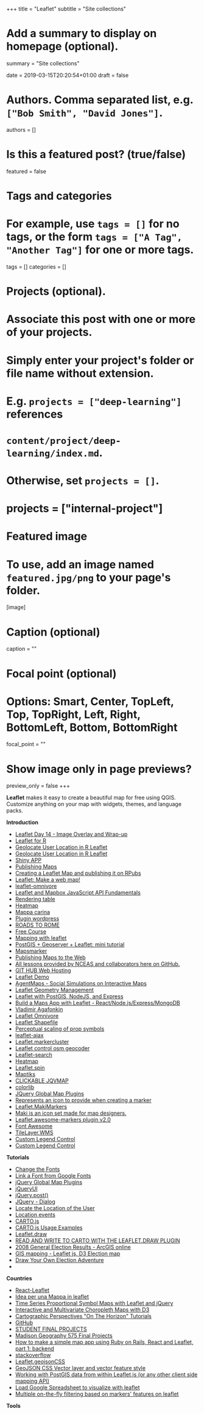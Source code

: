 +++
title = "Leaflet"
subtitle = "Site collections"

# Add a summary to display on homepage (optional).
summary = "Site collections"

date = 2019-03-15T20:20:54+01:00
draft = false

# Authors. Comma separated list, e.g. `["Bob Smith", "David Jones"]`.
authors = []

# Is this a featured post? (true/false)
featured = false

# Tags and categories
# For example, use `tags = []` for no tags, or the form `tags = ["A Tag", "Another Tag"]` for one or more tags.
tags = []
categories = []

# Projects (optional).
#   Associate this post with one or more of your projects.
#   Simply enter your project's folder or file name without extension.
#   E.g. `projects = ["deep-learning"]` references
#   `content/project/deep-learning/index.md`.
#   Otherwise, set `projects = []`.
# projects = ["internal-project"]

# Featured image
# To use, add an image named `featured.jpg/png` to your page's folder.
[image]
  # Caption (optional)
  caption = ""

  # Focal point (optional)
  # Options: Smart, Center, TopLeft, Top, TopRight, Left, Right, BottomLeft, Bottom, BottomRight
  focal_point = ""

  # Show image only in page previews?
  preview_only = false
+++

**Leaflet** makes it easy to create a beautiful map for free using QGIS. Customize anything on your map with widgets, themes, and language packs.


**Introduction**

- [Leaflet Day 14 - Image Overlay and Wrap-up](http://spatialgalaxy.net/2019/02/11/leaflet-day-14-image-overlay-and-wrap-up/)
- [Leaflet for R](https://rstudio.github.io/leaflet/shiny.html)
- [Geolocate User Location in R Leaflet](https://github.com/AugustT/shiny_geolocation)
- [Geolocate User Location in R Leaflet](https://groups.google.com/forum/#!topic/shiny-discuss/TZXXoBbUfBY)
- [Shiny APP](http://www.kimberlycoffey.com/blog/2016/2/13/mlz90wjw0k76446xkg262prvjp0l8u)
- [Publishing Maps](https://nceas.github.io/oss-lessons/publishing-maps-to-the-web-in-r/publishing-maps-to-the-web-in-r.html)
- [Creating a Leaflet Map and publishing it on RPubs](http://bl.ocks.org/pattyf/raw/3bc3a95a3047f132b253eec4250fabca/)
- [Leaflet: Make a web map!](https://maptimeboston.github.io/leaflet-intro/)
- [leaflet-omnivore](https://github.com/mapbox/leaflet-omnivore)
- [Leaflet and Mapbox JavaScript API Fundamentals](https://github.com/geografa/foss4g2014-workshops/blob/master/Leaflet-and-Mapbox-JavaScript-API-Fundamentals.md)
- [Rendering table](https://stackoverflow.com/questions/49938532/r-possible-to-create-a-leaflet-map-and-a-rendering-table-without-shiny)
- [Heatmap](https://www.nicoladeinnocentis.it/heatmap-leaflet)
- [Mappa carina](http://gisteckno.com/pmc/)
- [Plugin wordpress](https://www.mapsmarker.com/kb/user-guide/switch2osm/)
- [ROADS TO ROME](http://roadstorome.moovellab.com/about)
- [Free Course](http://www.geog.leeds.ac.uk/courses/postgrad/web/info/reading/)
- [Mapping with leaflet](https://github.com/petermooney/foss4VGI/blob/master/MappingWithLeaflet/Visualing_VGI_With_Leaflet_PeterMooney.pdf)
- [PostGIS + Geoserver + Leaflet: mini tutorial](https://www.nicoladeinnocentis.it/postgis-geoserver-leaflet-mini-tutorial)
- [Mapsmarker](https://demo.mapsmarker.com/)
- [Publishing Maps to the Web](https://nceas.github.io/oss-lessons/publishing-maps-to-the-web-in-r/publishing-maps-to-the-web-in-r.html)
- [All lessons provided by NCEAS and collaborators here on GitHub.](https://nceas.github.io/oss-2017/lessons.html)
- [GIT HUB Web Hosting](https://gis.ucar.edu/github-web-hosting)
- [Leaflet Demo](http://luxembourgjs.github.io/leaflet-demo/#/)
- [AgentMaps - Social Simulations on Interactive Maps](https://github.com/noncomputable/AgentMaps)
- [Leaflet Geometry Management](https://github.com/codeofsumit/leaflet.pm)
- [Leaflet with PostGIS, NodeJS, and Express](http://duspviz.mit.edu/web-map-workshop/leaflet_nodejs_postgis/)
- [Build a Maps App with Leaflet - React/Node.js/Express/MongoDB](https://www.youtube.com/watch?v=J7pFiXh-ydA)
- [Vladimir Agafonkin](https://agafonkin.com/)
- [Leaflet Omnivore](https://github.com/mapbox/leaflet-omnivore)
- [Leaflet Shapefile](https://github.com/calvinmetcalf/leaflet.shapefile)
- [Perceptual scaling of prop symbols](http://bl.ocks.org/rgdonohue/bb2fdafab5ee7532df52)
- [leaflet-ajax](https://github.com/calvinmetcalf/leaflet-ajax)
- [Leaflet.markercluster](https://github.com/Leaflet/Leaflet.markercluster)
- [Leaflet control osm geocoder](https://github.com/k4r573n/leaflet-control-osm-geocoder)
- [Leaflet-search](https://github.com/stefanocudini/leaflet-search)
- [Heatmap](https://www.patrick-wied.at/static/heatmapjs/example-heatmap-leaflet.html)
- [Leaflet.spin](https://github.com/makinacorpus/Leaflet.Spin)
- [Maptiks](https://maptiks.com/)
- [CLICKABLE JQVMAP](https://www.10bestdesign.com/jqvmap/)
- [colorlib](https://colorlib.com/wp/jquery-map-plugins/)
- [JQuery Global Map Plugins](https://www.sitepoint.com/10-jquery-global-map-plugins/)
- [Represents an icon to provide when creating a marker](https://leafletjs.com/reference-1.4.0.html#icon)
- [Leaflet.MakiMarkers](https://github.com/jseppi/Leaflet.MakiMarkers)
- [Maki is an icon set made for map designers.](https://labs.mapbox.com/maki-icons/)
- [Leaflet.awesome-markers plugin v2.0](https://github.com/lvoogdt/Leaflet.awesome-markers)
- [Font Awesome](https://fontawesome.com/?from=io)
- [TileLayer.WMS](https://leafletjs.com/reference-1.4.0.html#tilelayer-wms)
- [Custom Legend Control](https://leafletjs.com/examples/choropleth/#custom-legend-control)
- [Custom Legend Control](http://duspviz.mit.edu/web-map-workshop/map-symbolization/)


**Tutorials**

- [Change the Fonts](https://www.w3schools.com/css/css_font.asp)
- [Link a Font from Google Fonts](https://fonts.google.com/)
- [jQuery Global Map Plugins](https://api.jquery.com/category/events/)
- [jQueryUI](http://jqueryui.com/)
- [jQuery.post()](https://api.jquery.com/jquery.post/)
- [JQuery - Dialog](https://jqueryui.com/dialog/#modal-form)
- [Locate the Location of the User](https://leafletjs.com/reference-1.4.0.html#map-locate)
- [Location events](https://leafletjs.com/reference-1.4.0.html#map-locationerror)
- [CARTO.js](https://carto.com/developers/carto-js/v3/)
- [CARTO.js Usage Examples](https://carto.com/developers/carto-js/v3/guides/getting-started/)
- [Leaflet.draw](https://github.com/Leaflet/Leaflet.draw)
- [READ AND WRITE TO CARTO WITH THE LEAFLET.DRAW PLUGIN](https://carto.com/blog/read-and-write-to-cartodb-with-the-leaflet-draw-plugin/)
- [2008 General Election Results - ArcGIS online](http://statelocaltryit.maps.arcgis.com/apps/webappviewer/index.html?id=5963b160d84f4a27976fc529076699da)
- [GIS mapping - Leaflet js, D3 Election map](https://drive.google.com/drive/u/1/folders/1wvByp34vOmvJQgH5p38qPbRJU1nj8C7n)
- [Draw Your Own Election Adventure](https://source.opennews.org/articles/draw-your-own-election-adventure/)
- []()


**Countries**

- [React-Leaflet](https://react-leaflet.js.org/docs/en/intro.html)
- [Idea per una Mappa in leaflet](https://www.strava.com/heatmap#7.00/-120.90000/38.36000/hot/all)
- [Time Series Proportional Symbol Maps with Leaflet and jQuery](http://www.cartographicperspectives.org/index.php/journal/article/view/cp76-donohue-et-al/1307)
- [Interactive and Multivariate Choropleth Maps with D3](http://www.cartographicperspectives.org/index.php/journal/article/view/cp78-sack-et-al/1359)
- [Cartographic Perspectives "On The Horizon" Tutorials](https://github.com/uwcart/cartographic-perspectives)
- [GitHub](https://github.com/uwcart)
- [STUDENT FINAL PROJECTS](https://geography.wisc.edu/geography-575-spring-2017/)
- [Madison Geography 575 Final Projects](http://geog575-spring2016.github.io/)
- [How to make a simple map app using Ruby on Rails, React and Leaflet, part 1: backend](https://medium.com/@anaharris/how-to-make-a-simple-map-app-using-ruby-on-rails-react-and-leaflet-part-1-backend-cc4d285d9008)
- [stackoverflow](https://stackoverflow.com/search?q=leaflet)
- [Leaflet.geojsonCSS](https://jmmluna.github.io/Leaflet.geojsonCSS/)
- [GeoJSON CSS Vector layer and vector feature style](https://jmmluna.github.io/Leaflet.geojsonCSS/demo-layer-and-feature-style/demo.html)
- [Working with PostGIS data from within Leaflet.js (or any other client side mapping API)](http://millermountain.com/geospatialblog/2018/06/26/postgis-data-in-leaflet/)
- [Load Google Spreadsheet to visualize with leaflet](https://stackoverflow.com/questions/19209969/load-google-spreadsheet-to-visualize-with-leaflet)
- [Multiple on-the-fly filtering based on markers' features on leaflet](https://gis.stackexchange.com/questions/307985/multiple-on-the-fly-filtering-based-on-markers-features-on-leaflet)


**Tools**

